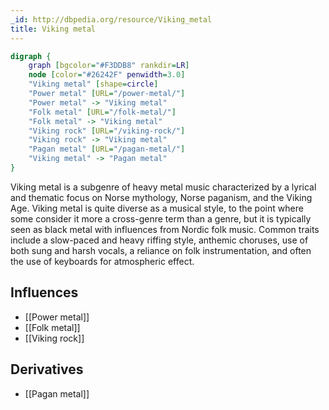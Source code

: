 ```yaml
---
_id: http://dbpedia.org/resource/Viking_metal
title: Viking metal
---
```


```dot
digraph {
	graph [bgcolor="#F3DDB8" rankdir=LR]
	node [color="#26242F" penwidth=3.0]
	"Viking metal" [shape=circle]
	"Power metal" [URL="/power-metal/"]
	"Power metal" -> "Viking metal"
	"Folk metal" [URL="/folk-metal/"]
	"Folk metal" -> "Viking metal"
	"Viking rock" [URL="/viking-rock/"]
	"Viking rock" -> "Viking metal"
	"Pagan metal" [URL="/pagan-metal/"]
	"Viking metal" -> "Pagan metal"
}
```

Viking metal is a subgenre of heavy metal music characterized by a lyrical and thematic focus on Norse mythology, Norse paganism, and the Viking Age. Viking metal is quite diverse as a musical style, to the point where some consider it more a cross-genre term than a genre, but it is typically seen as black metal with influences from Nordic folk music. Common traits include a slow-paced and heavy riffing style, anthemic choruses, use of both sung and harsh vocals, a reliance on folk instrumentation, and often the use of keyboards for atmospheric effect.

## Influences
- [[Power metal]]
- [[Folk metal]]
- [[Viking rock]]

## Derivatives
- [[Pagan metal]]
